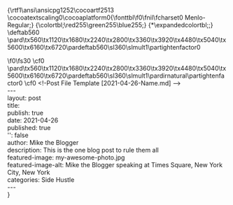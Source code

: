 {\rtf1\ansi\ansicpg1252\cocoartf2513
\cocoatextscaling0\cocoaplatform0{\fonttbl\f0\fnil\fcharset0 Menlo-Regular;}
{\colortbl;\red255\green255\blue255;}
{\*\expandedcolortbl;;}
\deftab560
\pard\tx560\tx1120\tx1680\tx2240\tx2800\tx3360\tx3920\tx4480\tx5040\tx5600\tx6160\tx6720\pardeftab560\sl360\slmult1\partightenfactor0

\f0\fs30 \cf0 \
\pard\tx560\tx1120\tx1680\tx2240\tx2800\tx3360\tx3920\tx4480\tx5040\tx5600\tx6160\tx6720\pardeftab560\sl360\slmult1\pardirnatural\partightenfactor0
\cf0 <!-Post File Template [2021-04-26-Name.md] -->\
---\
layout: post\
title: \
publish: true\
date: 2021-04-26\
published: true\
'': false\
author: Mike the Blogger\
description: This is the one blog post to rule them all\
featured-image: my-awesome-photo.jpg\
featured-image-alt: Mike the Blogger speaking at Times Square, New York City, New York\
categories: Side Hustle\
---\
}